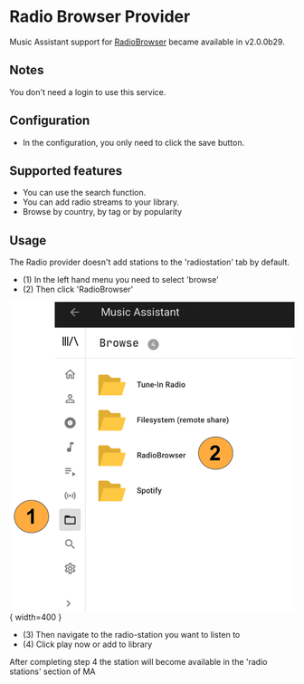 # Radio Browser Provider

Music Assistant support for [RadioBrowser](https://www.radio-browser.info/) became available in v2.0.0b29.

## Notes

You don't need a login to use this service.

## Configuration

- In the configuration, you only need to click the save button. 

## Supported features

- You can use the search function.
- You can add radio streams to your library.
- Browse by country, by tag or by popularity

## Usage

The Radio provider doesn't add stations to the 'radiostation' tab by default.

- (1) In the left hand menu you need to select 'browse'
- (2) Then click 'RadioBrowser'

![Preview image](../assets/screenshots/IMG_1181.jpeg){ width=400 }

- (3) Then navigate to the radio-station you want to listen to
- (4) Click play now or add to library 

After completing step 4 the station will become available in the 'radio stations' section of MA

